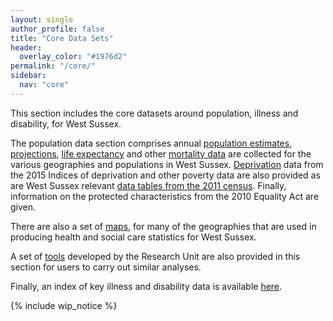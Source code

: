 ```yaml
---
layout: single
author_profile: false
title: "Core Data Sets"
header:
  overlay_color: "#1976d2"
permalink: "/core/"
sidebar:
  nav: "core"
---
```


This section includes the core datasets around population, illness and disability, for West Sussex.

The population data section comprises annual [population estimates](/core-datasets/population-estimates/), [projections](/population-projections/), [life expectancy](/life-expectancy/) and other [mortality data](/mortality/) are collected for the various geographies and populations in West Sussex. [Deprivation](/2015-IMD/) data from the 2015 Indices of deprivation and other poverty data are also provided as are West Sussex relevant [data tables from the 2011 census](/2011-census-data/). Finally, information on the protected characteristics from the 2010 Equality Act are given.

There are also a set of [maps](/maps/), for many of the geographies that are used in producing health and social care statistics for West Sussex.

A set of [tools](/tools/) developed by the Research Unit are also provided in this section for users to carry out similar analyses.

Finally, an index of key illness and disability data is available [here](/illness-and-disability).

{% include wip_notice %}